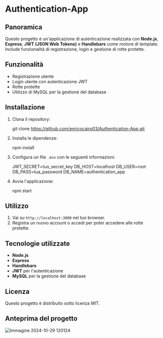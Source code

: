 # Authentication-App

## Panoramica

Questo progetto è un'applicazione di autenticazione realizzata con **Node.js**, **Express**, **JWT (JSON Web Tokens)** e **Handlebars** come motore di template. Include funzionalità di registrazione, login e gestione di rotte protette.

## Funzionalità

- Registrazione utente
- Login utente con autenticazione JWT
- Rotte protette
- Utilizzo di MySQL per la gestione del database

## Installazione

1. Clona il repository:
   
    git clone https://github.com/enricocairo03/Authentication-App.git
    
2. Installa le dipendenze:
    
    npm install
  
3. Configura un file `.env` con le seguenti informazioni:
    
    JWT_SECRET=tuo_secret_key
    DB_HOST=localhost
    DB_USER=root
    DB_PASS=tua_password
    DB_NAME=authentication_app
    

4. Avvia l'applicazione:
    
    npm start
    

## Utilizzo

1. Vai su `http://localhost:3000` nel tuo browser.
2. Registra un nuovo account o accedi per poter accedere alle rotte protette.

## Tecnologie utilizzate

- **Node.js**
- **Express**
- **Handlebars**
- **JWT** per l'autenticazione
- **MySQL** per la gestione del database

## Licenza

Questo progetto è distribuito sotto licenza MIT.

## Anteprima del progetto
![Immagine 2024-10-29 120124](https://github.com/user-attachments/assets/98938119-ec40-4bc9-a375-e70b494bcb4c)
